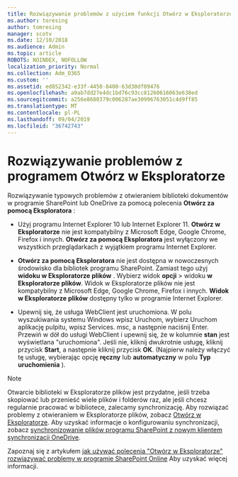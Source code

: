 ```yaml
---
title: Rozwiązywanie problemów z użyciem funkcji Otwórz w Eksploratorze
ms.author: toresing
author: tomresing
manager: scotv
ms.date: 12/10/2018
ms.audience: Admin
ms.topic: article
ROBOTS: NOINDEX, NOFOLLOW
localization_priority: Normal
ms.collection: Adm_O365
ms.custom: ''
ms.assetid: ed852342-e33f-4450-8400-63d30df09476
ms.openlocfilehash: a9ab7dd27e4dc1bd76c93cc81260616063e638ed
ms.sourcegitcommit: a256e8680379c006287ae30996763051c4d9ff85
ms.translationtype: MT
ms.contentlocale: pl-PL
ms.lasthandoff: 09/04/2019
ms.locfileid: "36742743"
---
```

# <a name="fix-problems-with-open-with-explorer"></a>Rozwiązywanie problemów z programem Otwórz w Eksploratorze

Rozwiązywanie typowych problemów z otwieraniem biblioteki dokumentów w programie SharePoint lub OneDrive za pomocą polecenia **Otwórz za pomocą Eksploratora** : 
  
- Użyj programu Internet Explorer 10 lub Internet Explorer 11. **Otwórz w Eksploratorze** nie jest kompatybilny z Microsoft Edge, Google Chrome, Firefox i innych. **Otwórz za pomocą Eksploratora** jest wyłączony we wszystkich przeglądarkach z wyjątkiem programu Internet Explorer. 
    
- **Otwórz za pomocą Eksploratora** nie jest dostępna w nowoczesnych środowisko dla bibliotek programu SharePoint. Zamiast tego użyj **widoku w Eksploratorze plików** . Wybierz widok **opcji** \> widoku **w Eksploratorze plików**. Widok w Eksploratorze plików nie jest kompatybilny z Microsoft Edge, Google Chrome, Firefox i innych. **Widok w Eksploratorze plików** dostępny tylko w programie Internet Explorer. 
    
- Upewnij się, że usługa WebClient jest uruchomiona. W polu wyszukiwania systemu Windows wpisz Uruchom, wybierz Uruchom aplikację pulpitu, wpisz Services. msc, a następnie naciśnij Enter. Przewiń w dół do usługi WebClient i upewnij się, że w kolumnie **stan** jest wyświetlana "uruchomiona". Jeśli nie, kliknij dwukrotnie usługę, kliknij przycisk **Start**, a następnie kliknij przycisk **OK**. (Najpierw należy włączyć tę usługę, wybierając opcję **ręczny** lub **automatyczny** w polu **Typ uruchomienia** ). 
    
> [!NOTE]
> Otwarcie biblioteki w Eksploratorze plików jest przydatne, jeśli trzeba skopiować lub przenieść wiele plików i folderów raz, ale jeśli chcesz regularnie pracować w bibliotece, zalecamy synchronizację. Aby rozwiązać problemy z otwieraniem w Eksploratorze plików, zobacz [Otwórz w Eksploratorze](https://go.microsoft.com/fwlink/?linkid=871665). Aby uzyskać informacje o konfigurowaniu synchronizacji, zobacz [synchronizowanie plików programu SharePoint z nowym klientem synchronizacji OneDrive](https://go.microsoft.com/fwlink/?linkid=871666).
  
Zapoznaj się z artykułem [jak używać polecenia "Otwórz w Eksploratorze" rozwiązywać problemy w programie SharePoint Online](https://docs.microsoft.com/sharepoint/support/lists-and-libraries/troubleshoot-issues-using-open-with-explorer) Aby uzyskać więcej informacji. 
  

